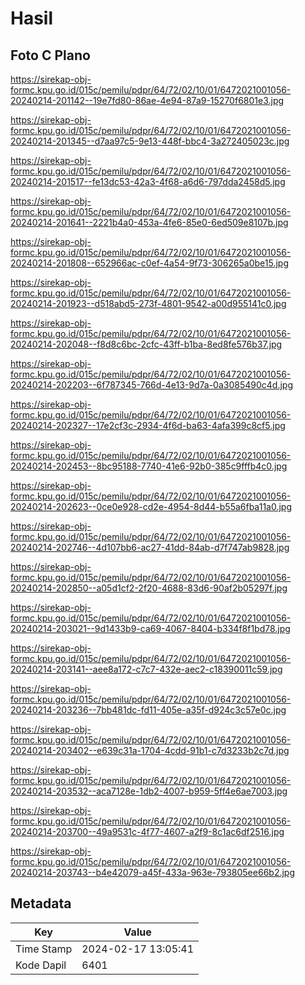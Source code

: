 # Hasil

## Foto C Plano

https://sirekap-obj-formc.kpu.go.id/015c/pemilu/pdpr/64/72/02/10/01/6472021001056-20240214-201142--19e7fd80-86ae-4e94-87a9-15270f6801e3.jpg

https://sirekap-obj-formc.kpu.go.id/015c/pemilu/pdpr/64/72/02/10/01/6472021001056-20240214-201345--d7aa97c5-9e13-448f-bbc4-3a272405023c.jpg

https://sirekap-obj-formc.kpu.go.id/015c/pemilu/pdpr/64/72/02/10/01/6472021001056-20240214-201517--fe13dc53-42a3-4f68-a6d6-797dda2458d5.jpg

https://sirekap-obj-formc.kpu.go.id/015c/pemilu/pdpr/64/72/02/10/01/6472021001056-20240214-201641--2221b4a0-453a-4fe6-85e0-6ed509e8107b.jpg

https://sirekap-obj-formc.kpu.go.id/015c/pemilu/pdpr/64/72/02/10/01/6472021001056-20240214-201808--652966ac-c0ef-4a54-9f73-306265a0be15.jpg

https://sirekap-obj-formc.kpu.go.id/015c/pemilu/pdpr/64/72/02/10/01/6472021001056-20240214-201923--d518abd5-273f-4801-9542-a00d955141c0.jpg

https://sirekap-obj-formc.kpu.go.id/015c/pemilu/pdpr/64/72/02/10/01/6472021001056-20240214-202048--f8d8c6bc-2cfc-43ff-b1ba-8ed8fe576b37.jpg

https://sirekap-obj-formc.kpu.go.id/015c/pemilu/pdpr/64/72/02/10/01/6472021001056-20240214-202203--6f787345-766d-4e13-9d7a-0a3085490c4d.jpg

https://sirekap-obj-formc.kpu.go.id/015c/pemilu/pdpr/64/72/02/10/01/6472021001056-20240214-202327--17e2cf3c-2934-4f6d-ba63-4afa399c8cf5.jpg

https://sirekap-obj-formc.kpu.go.id/015c/pemilu/pdpr/64/72/02/10/01/6472021001056-20240214-202453--8bc95188-7740-41e6-92b0-385c9fffb4c0.jpg

https://sirekap-obj-formc.kpu.go.id/015c/pemilu/pdpr/64/72/02/10/01/6472021001056-20240214-202623--0ce0e928-cd2e-4954-8d44-b55a6fba11a0.jpg

https://sirekap-obj-formc.kpu.go.id/015c/pemilu/pdpr/64/72/02/10/01/6472021001056-20240214-202746--4d107bb6-ac27-41dd-84ab-d7f747ab9828.jpg

https://sirekap-obj-formc.kpu.go.id/015c/pemilu/pdpr/64/72/02/10/01/6472021001056-20240214-202850--a05d1cf2-2f20-4688-83d6-90af2b05297f.jpg

https://sirekap-obj-formc.kpu.go.id/015c/pemilu/pdpr/64/72/02/10/01/6472021001056-20240214-203021--9d1433b9-ca69-4067-8404-b334f8f1bd78.jpg

https://sirekap-obj-formc.kpu.go.id/015c/pemilu/pdpr/64/72/02/10/01/6472021001056-20240214-203141--aee8a172-c7c7-432e-aec2-c18390011c59.jpg

https://sirekap-obj-formc.kpu.go.id/015c/pemilu/pdpr/64/72/02/10/01/6472021001056-20240214-203236--7bb481dc-fd11-405e-a35f-d924c3c57e0c.jpg

https://sirekap-obj-formc.kpu.go.id/015c/pemilu/pdpr/64/72/02/10/01/6472021001056-20240214-203402--e639c31a-1704-4cdd-91b1-c7d3233b2c7d.jpg

https://sirekap-obj-formc.kpu.go.id/015c/pemilu/pdpr/64/72/02/10/01/6472021001056-20240214-203532--aca7128e-1db2-4007-b959-5ff4e6ae7003.jpg

https://sirekap-obj-formc.kpu.go.id/015c/pemilu/pdpr/64/72/02/10/01/6472021001056-20240214-203700--49a9531c-4f77-4607-a2f9-8c1ac6df2516.jpg

https://sirekap-obj-formc.kpu.go.id/015c/pemilu/pdpr/64/72/02/10/01/6472021001056-20240214-203743--b4e42079-a45f-433a-963e-793805ee66b2.jpg


## Metadata

| Key        | Value               |
| ---------- | ------------------- |
| Time Stamp | 2024-02-17 13:05:41 |
| Kode Dapil | 6401                |



